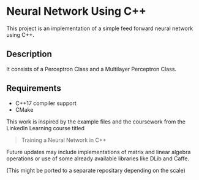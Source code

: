 # Neural Network Using C++
This project is an implementation of a simple feed forward neural network using C++.


## Description
It consists of a Perceptron Class and a Multilayer Perceptron Class.


## Requirements
- C++17 compiler support
- CMake 

This work is inspired by the example files and the coursework from the LinkedIn Learning course titled
> Training a Neural Network in C++

Future updates may include implementations of matrix and linear algebra operations or use of some already available libraries like DLib and Caffe.


(This might be ported to a separate repositary depending on the scale)


